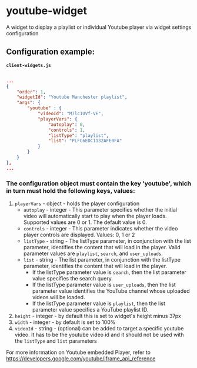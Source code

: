 # youtube-widget
A widget to display a playlist or individual Youtube player via widget settings configuration

## Configuration example:

__`client-widgets.js`__

```json

...
{
    "order": 1,
    "widgetId": "Youtube Manchester playlist",
    "args": {
        "youtube" : {
            "videoId": "M7lc1UVf-VE", 
            "playerVars": {
                "autoplay": 0,
                "controls": 1,
                "listType": "playlist",
                "list": "PLFC6EDC1132AFE0FA"
            }
        }
    }
},
...

```

### The configuration object must contain the key 'youtube', which in turn must hold the following keys, values:
1. `playerVars` - object - holds the player configuration
    - `autoplay` - integer - This parameter specifies whether the initial video will automatically start to play when the player loads. Supported values are 0 or 1. The default value is 0.
    - `controls` - integer -  This parameter indicates whether the video player controls are displayed. Values: 0, 1 or 2
    - `listType` - string - The listType parameter, in conjunction with the list parameter, identifies the content that will load in the player. Valid parameter values are `playlist`, `search`, and `user_uploads`.
    - `list` - string - The list parameter, in conjunction with the listType parameter, identifies the content that will load in the player.
        - If the listType parameter value is `search`, then the list parameter value specifies the search query.
        - If the listType parameter value is `user_uploads`, then the list parameter value identifies the YouTube channel whose uploaded videos will be loaded.
        - If the listType parameter value is `playlist`, then the list parameter value specifies a YouTube playlist ID.
2. `height` - integer - by default this is set to widget's height minus 37px
3. `width` - integer -  by default is set to 100%
3. `videoId` - string - (optional) can be added to target a specific youtube video. It has to be the youtube video id and it should not be used with the `listType` and `list` parameters

For more information on Youtube embedded Player, refer to https://developers.google.com/youtube/iframe_api_reference

